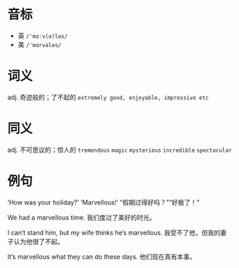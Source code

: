 # 音标

- 英 `/'mɑːv(ə)ləs/`
- 美 `/'mɑrvələs/`

# 词义

adj. 奇迹般的；了不起的
`extremely good, enjoyable, impressive etc`

# 同义

adj. 不可思议的；惊人的
`tremendous` `magic` `mysterious` `incredible` `spectacular`

# 例句

‘How was your holiday?’ ‘Marvellous!’
“假期过得好吗？”“好极了！”

We had a marvellous time.
我们度过了美好的时光。

I can’t stand him, but my wife thinks he’s marvellous.
我受不了他，但我的妻子认为他很了不起。

It’s marvellous what they can do these days.
他们现在真有本事。


